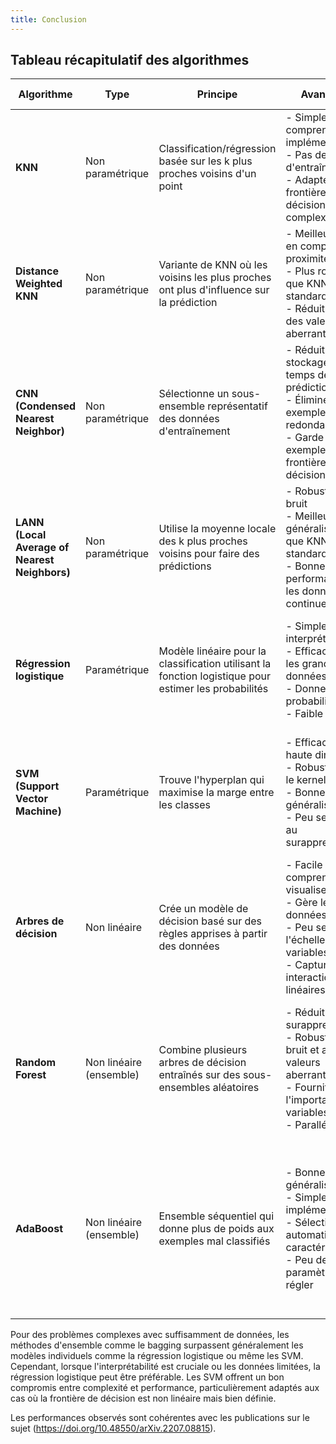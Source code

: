 ```yaml
---
title: Conclusion
---
```


## Tableau récapitulatif des algorithmes

| Algorithme | Type | Principe | Avantages | Inconvénients | Complexité | Hyperparamètres clés |
|------------|------|----------|-----------|---------------|------------|----------------------|
| **KNN** | Non paramétrique | Classification/régression basée sur les k plus proches voisins d'un point | - Simple à comprendre et à implémenter<br>- Pas de phase d'entraînement<br>- Adapté aux frontières de décision complexes | - Coûteux en prédiction<br>- Sensible à l'échelle des données<br>- Performances réduites en haute dimension | O(nd) pour chaque prédiction où n = nombre d'exemples, d = dimensions | - Nombre de voisins k<br>- Métrique de distance |
| **Distance Weighted KNN** | Non paramétrique | Variante de KNN où les voisins les plus proches ont plus d'influence sur la prédiction | - Meilleure prise en compte de la proximité<br>- Plus robuste que KNN standard<br>- Réduit l'impact des valeurs aberrantes | - Plus complexe à mettre en œuvre<br>- Toujours coûteux en prédiction<br>- Choix de la fonction de poids | O(nd) pour chaque prédiction | - Nombre de voisins k<br>- Fonction de poids<br>- Métrique de distance |
| **CNN (Condensed Nearest Neighbor)** | Non paramétrique | Sélectionne un sous-ensemble représentatif des données d'entraînement | - Réduit le stockage et le temps de prédiction<br>- Élimine les exemples redondants<br>- Garde les exemples à la frontière de décision | - Sensible à l'ordre des données<br>- Peut avoir du mal avec des données bruitées<br>- Performance variable | O(n²d) pour la condensation | - Métrique de distance<br>- Seuil de sélection |
| **LANN (Local Average of Nearest Neighbors)** | Non paramétrique | Utilise la moyenne locale des k plus proches voisins pour faire des prédictions | - Robuste au bruit<br>- Meilleure généralisation que KNN standard<br>- Bonne performance sur les données continues | - Moins efficace sur les données catégorielles<br>- Toujours coûteux en calcul<br>- Perte d'interprétabilité | O(nd) pour chaque prédiction | - Nombre de voisins k<br>- Schéma de pondération |
| **Régression logistique** | Paramétrique | Modèle linéaire pour la classification utilisant la fonction logistique pour estimer les probabilités | - Simple et interprétable<br>- Efficace pour les grandes données<br>- Donne des probabilités<br>- Faible variance | - Limité aux frontières linéaires<br>- Suppose l'indépendance des variables<br>- Sensible aux valeurs aberrantes | O(nd) pour l'entraînement | - Régularisation (C ou λ)<br>- Seuil de décision |
| **SVM (Support Vector Machine)** | Paramétrique | Trouve l'hyperplan qui maximise la marge entre les classes | - Efficace en haute dimension<br>- Robuste avec le kernel trick<br>- Bonne généralisation<br>- Peu sensible au surapprentissage | - Difficulté à interpréter<br>- Choix du kernel crucial<br>- Lent sur de grandes données<br>- Difficile à calibrer pour les probabilités | O(n²) à O(n³) selon l'implémentation | - Paramètre C<br>- Type de kernel<br>- Paramètres du kernel |
| **Arbres de décision** | Non linéaire | Crée un modèle de décision basé sur des règles apprises à partir des données | - Facile à comprendre et visualiser<br>- Gère les données mixtes<br>- Peu sensible à l'échelle des variables<br>- Capture les interactions non linéaires | - Tendance au surapprentissage<br>- Instable (haute variance)<br>- Biais pour certaines classes<br>- Difficulté avec les relations linéaires | O(n log n) pour l'entraînement | - Profondeur maximale<br>- Critère de division<br>- Nombre min. d'échantillons par feuille |
| **Random Forest** | Non linéaire (ensemble) | Combine plusieurs arbres de décision entraînés sur des sous-ensembles aléatoires | - Réduit le surapprentissage<br>- Robuste au bruit et aux valeurs aberrantes<br>- Fournit l'importance des variables<br>- Parallélisable | - Moins interprétable qu'un seul arbre<br>- Plus lent à entraîner<br>- Biaisé sur des données déséquilibrées<br>- Utilisation intensive de mémoire | O(K·n log n) où K = nombre d'arbres | - Nombre d'arbres<br>- Nombre de caractéristiques par division<br>- Profondeur max des arbres |
| **AdaBoost** | Non linéaire (ensemble) | Ensemble séquentiel qui donne plus de poids aux exemples mal classifiés | - Bonne généralisation<br>- Simple à implémenter<br>- Sélection automatique des caractéristiques<br>- Peu de paramètres à régler | - Sensible aux valeurs aberrantes<br>- Sensible au bruit<br>- Peut surapprendre avec trop d'itérations<br>- Moins efficace que d'autres ensembles sur certains problèmes | O(K·n log n) où K = nombre d'itérations | - Nombre d'estimateurs<br>- Taux d'apprentissage<br>- Type de classificateur faible |

Pour des problèmes complexes avec suffisamment de données, les méthodes d'ensemble comme le bagging surpassent généralement les modèles individuels comme la régression logistique ou même les SVM. Cependant, lorsque l'interprétabilité est cruciale ou les données limitées, la régression logistique peut être préférable. Les SVM offrent un bon compromis entre complexité et performance, particulièrement adaptés aux cas où la frontière de décision est non linéaire mais bien définie.

Les performances observés sont cohérentes avec les publications sur le sujet (<https://doi.org/10.48550/arXiv.2207.08815>).